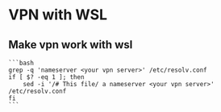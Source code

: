 # VPN with WSL

## Make vpn work with wsl

    ```bash
    grep -q 'nameserver <your vpn server>' /etc/resolv.conf
    if [ $? -eq 1 ]; then
        sed -i '/# This file/ a nameserver <your vpn server>' /etc/resolv.conf
    fi
    ```